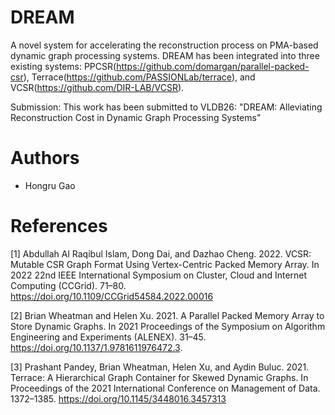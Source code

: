 # DREAM
A novel system for accelerating the reconstruction process on PMA-based dynamic graph processing systems. DREAM has been integrated into three existing systems: PPCSR(https://github.com/domargan/parallel-packed-csr), Terrace(https://github.com/PASSIONLab/terrace), and VCSR(https://github.com/DIR-LAB/VCSR).

Submission:
This work has been submitted to VLDB26: "DREAM: Alleviating Reconstruction Cost in Dynamic Graph Processing Systems"

# Authors
* Hongru Gao

# References
<a id="1">[1]</a>
Abdullah Al Raqibul Islam, Dong Dai, and Dazhao Cheng. 2022. VCSR: Mutable CSR Graph Format Using Vertex-Centric Packed Memory Array. In 2022 22nd IEEE International Symposium on Cluster, Cloud and Internet Computing (CCGrid). 71–80. https://doi.org/10.1109/CCGrid54584.2022.00016

<a id="2">[2]</a>
Brian Wheatman and Helen Xu. 2021. A Parallel Packed Memory Array to Store Dynamic Graphs. In 2021 Proceedings of the Symposium on Algorithm Engineering and Experiments (ALENEX). 31–45. https://doi.org/10.1137/1.9781611976472.3.

<a id="3">[3]</a>
Prashant Pandey, Brian Wheatman, Helen Xu, and Aydin Buluc. 2021. Terrace: A Hierarchical Graph Container for Skewed Dynamic Graphs. In Proceedings of the 2021 International Conference on Management of Data. 1372–1385. https://doi.org/10.1145/3448016.3457313
